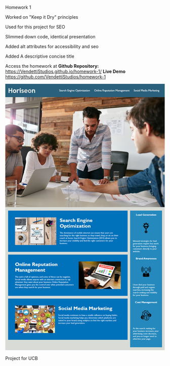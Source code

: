 Homework 1

Worked on "Keep it Dry" principles

Used for this project for SEO

Slimmed down code, identical presentation

Added alt attributes for accessibility and seo

Added A descriptive concise title

Access the homework at
**Github Repository:**
https://VendettiStudios.github.io/homework-1/
**Live Demo**
https://github.com/VendettiStudios/homework-1

<img src="./assets/images/01-html-css-git-homework-demo.png" alt="homework demo" />



Project for UCB
